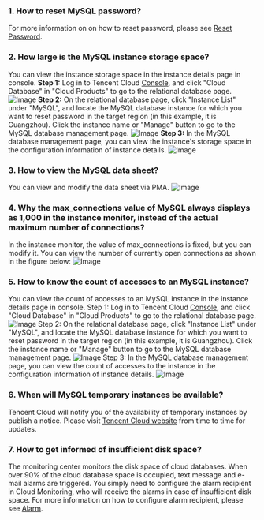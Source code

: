 ### 1. How to reset MySQL password?
For more information on on how to reset password, please see [Reset Password](https://cloud.tencent.com/document/product/236/10305).

### 2. How large is the MySQL instance storage space?
You can view the instance storage space in the instance details page in console.
**Step 1:** Log in to Tencent Cloud [Console](https://console.cloud.tencent.com/), and click "Cloud Database" in "Cloud Products" to go to the relational database page.
![Image](http://tss.sng.com/ticket/upload/downloadFile?filename=598bca5955b8a.png)
**Step 2:** On the relational database page, click "Instance List" under "MySQL", and locate the MySQL database instance for which you want to reset password in the target region (in this example, it is Guangzhou). Click the instance name or "Manage" button to go to the MySQL database management page.
![Image](http://tss.sng.com/ticket/upload/downloadFile?filename=598bcac7af14c.png)
**Step 3:** In the MySQL database management page, you can view the instance's storage space in the configuration information of instance details.
![Image](http://tss.sng.com/ticket/upload/displayImage?filename=598c07e1cf040.png)

### 3. How to view the MySQL data sheet?
You can view and modify the data sheet via PMA.
![Image](http://tss.sng.com/ticket/upload/downloadFile?filename=5991142a80b7e.png)
   
### 4. Why the max_connections value of MySQL always displays as 1,000 in the instance monitor, instead of the actual maximum number of connections?
In the instance monitor, the value of max_connections is fixed, but you can modify it. You can view the number of currently open connections as shown in the figure below:
![Image](http://tss.sng.com/ticket/upload/downloadFile?filename=598a7962582fb.png)

### 5. How to know the count of accesses to an MySQL instance?
You can view the count of accesses to an MySQL instance in the instance details page in console.
Step 1: Log in to Tencent Cloud [Console](https://console.cloud.tencent.com/), and click "Cloud Database" in "Cloud Products" to go to the relational database page.
![Image](http://tss.sng.com/ticket/upload/downloadFile?filename=598bca5955b8a.png)
Step 2: On the relational database page, click "Instance List" under "MySQL", and locate the MySQL database instance for which you want to reset password in the target region (in this example, it is Guangzhou). Click the instance name or "Manage" button to go to the MySQL database management page.
![Image](http://tss.sng.com/ticket/upload/downloadFile?filename=598bcac7af14c.png)
Step 3: In the MySQL database management page, you can view the count of accesses to the instance in the configuration information of instance details.
![Image](http://tss.sng.com/ticket/upload/displayImage?filename=598c091f1a6fd.png)
### 6. When will MySQL temporary instances be available?
Tencent Cloud will notify you of the availability of temporary instances by publish a notice. Please visit [Tencent Cloud website](https://cloud.tencent.com/) from time to time for updates.

### 7. How to get informed of insufficient disk space?
The monitoring center monitors the disk space of cloud databases. When over 90% of the cloud database space is occupied, text message and e-mail alarms are triggered. You simply need to configure the alarm recipient in Cloud Monitoring, who will receive the alarms in case of insufficient disk space. For more information on how to configure alarm recipient, please see [Alarm](https://cloud.tencent.com/document/product/236/8457).
